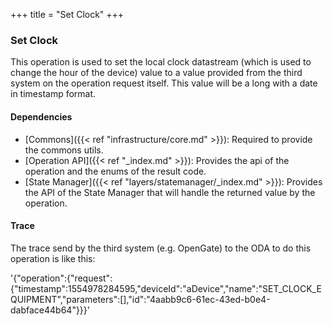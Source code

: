 +++
title = "Set Clock"
+++

### Set Clock

This operation is used to set the local clock datastream (which is used to change the hour of the device) value to a value provided
from the third system on the operation request itself. This value will be a long with a date in timestamp format.

#### Dependencies

* [Commons]({{< ref "infrastructure/core.md" >}}): Required to provide the commons utils.
* [Operation API]({{< ref "_index.md" >}}): Provides the api of the operation and the enums of the result code.
* [State Manager]({{< ref "layers/statemanager/_index.md" >}}): Provides the API of the State Manager that will handle the returned value by the operation.

#### Trace

The trace send by the third system (e.g. OpenGate) to the ODA to do this operation is like this:

'{"operation":{"request":{"timestamp":1554978284595,"deviceId":"aDevice","name":"SET_CLOCK_EQUIPMENT","parameters":[],"id":"4aabb9c6-61ec-43ed-b0e4-dabface44b64"}}}'
